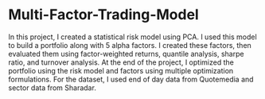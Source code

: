# Multi-Factor-Trading-Model

In this project, I created a statistical risk model using PCA. I used this model to build a portfolio along with 5 alpha factors. I created these factors, then evaluated them using factor-weighted returns, quantile analysis, sharpe ratio, and turnover analysis. At the end of the project, I optimized the portfolio using the risk model and factors using multiple optimization formulations. For the dataset, I used end of day data from Quotemedia and sector data from Sharadar.
